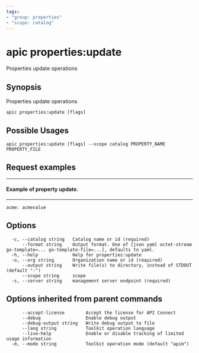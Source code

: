 ```yaml
---
tags:
- "group: properties"
- "scope: catalog"
---
```

# apic properties:update

Properties update operations

## Synopsis

Properties update operations

```
apic properties:update [flags]
```

## Possible Usages

```
apic properties:update [flags] --scope catalog PROPERTY_NAME PROPERTY_FILE
```

## Request examples

--------------------------------
#### Example of property update.
--------------------------------

```
acme: acmevalue
```

## Options

```
  -c, --catalog string   Catalog name or id (required)
      --format string    Output format. One of [json yaml octet-stream go-template=... go-template-file=...], defaults to yaml.
  -h, --help             Help for properties:update
  -o, --org string       Organization name or id (required)
      --output string    Write file(s) to directory, instead of STDOUT (default "-")
      --scope string     scope
  -s, --server string    management server endpoint (required)
```

## Options inherited from parent commands

```
      --accept-license        Accept the license for API Connect
      --debug                 Enable debug output
      --debug-output string   Write debug output to file
      --lang string           Toolkit operation language
      --live-help             Enable or disable tracking of limited usage information
  -m, --mode string           Toolkit operation mode (default "apim")
```

